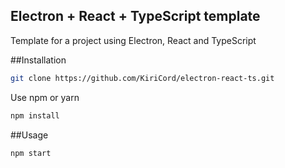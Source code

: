 ## Electron + React + TypeScript template

Template for a project using Electron, React and TypeScript

##Installation

```bash
git clone https://github.com/KiriCord/electron-react-ts.git
```

Use npm or yarn

```bash
npm install
```

##Usage

```bash
npm start
```
